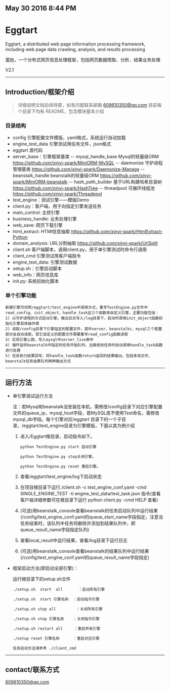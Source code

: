 ## May 30 2016 8:44 PM

# Eggtart

Eggtart, a distributed web page information processing framework, including web page data crawling, analysis, and results processing

蛋挞，一个分布式网页信息处理框架，包括网页数据爬取、分析、结果业务处理

V2.1

* * *


## Introduction/框架介绍

> 详细说明文档后续待更，如有问题联系邮箱 609610350@qq.com
> 目前每个目录下均有 README，包含模块基本介绍

### 目录结构

-   config 引擎配置文件模版，yaml格式，系统运行自动加载
-   engine_test_data 引擎测试用任务文件，json格式
-   eggtart 源代码
 -   server_base：引擎框架基类
  --   mysql_handle_base Mysql的轻量级ORM https://github.com/xinyi-spark/MiniORM-MySQL
  --   daemonize 守护进程管理基类 https://github.com/xinyi-spark/Daemonize-Manage
  --   beanstalk_handle beanstalk的轻量级ORM https://github.com/xinyi-spark/MiniORM-beanstalk
  --   hash_path_builder 基于URL构建哈希目录树 https://github.com/xinyi-spark/HashTree
  --   threadpool 可循环线程池 https://github.com/xinyi-spark/Threadpool
 -   test_engine：测试引擎——模版Demo
 -   client.py：客户端，用于向指定引擎发送任务
 -   main_control: 主控引擎
 -   business_handle: 业务处理引擎
 -   web_save: 网页下载引擎
 -   html_extract: HTMl信息抽取 https://github.com/xinyi-spark/HtmlExtract-Python
 -   domain_analysis: URL分割抽取 https://github.com/xinyi-spark/UrlSplit
-   client.sh 客户端脚本，调用client.py，用于单引擎测试时命令行调用
-   client_cmd 引擎测试用客户端指令
-   engine_test_data: 引擎测试数据
-   setup.sh：引擎启动脚本
-   web_info：网页信息库
-   init.py: 系统初始化脚本


### 单个引擎功能

    新建引擎可仿照/eggtart/test_engine中调用方式，重写TestEngine.py文件中read_config、init_object、handle_task这三个函数来自定义引擎，主要功能包括：
    1) 以守护进程的方式启动引擎，输出日志写入/log目录下，启动时调用init_object函数初始化引擎具体操作类
    2) 读取/config目录下引擎指定的配置文件，其中server、beanstalkc、mysql三个配置部分会自动读取，其它自定义的配置文件需要重写read_config函数读取
    3) 实现引擎心跳，写入mysql中server_live表中
    4) 循环监听beanstalk中指定的任务开始队列，当接收到任务时自动调用handle_task函数进行处理
    5) 任务执行结果回写，将handle_task函数return返回的结果输出，包括本地文件、beanstalk任务结果队列两种输出方式

- - -

## 运行方法


- 单引擎调试运行方法

    注：若Mysql和beanstalk没安装在本机，需修改/config目录下对应引擎配置文件的queue_ip，mysql_host字段，若MySQL库不使用Test命名，需修改mysql_db字段。每个引擎对应/eggtart 目录下的一个子目录，/eggtart/test_engine目录为引擎模版，下面以其为例介绍
    
    1.  进入/Eggtart根目录，启动指令如下。

        ```
        python TestEngine.py start 启动引擎

        python TestEngine.py stop关闭引擎。

        python TestEngine.py reset 重启引擎。
        ```

    2. 查看/eggtart/test_engine/log下启动状态
    
    3. 在项目根目录下运行./client.sh -c test_engine_conf.yaml -cmd SINGLE_ENGINE_TEST -ti engine_test_data/test_task.json 指令(查看客户端详细参数可在根目录下运行 python client.py -cmd HELP 查看)
    
    4. (可选)用beanstalk_console查看beanstalk的任务启动队列中运行结果(/config/test_engine_conf.yaml的queue_start_name字段指定，注意当任务结束时，该队列中任务将删除并添加到结果队列中，即queue_result_name字段指定队列)
    
    5. 查看local_result中运行结果，查看/log目录下运行日志
    
    6. (可选)用beanstalk_console查看beanstalk的结果队列中运行结果(/config/test_engine_conf.yaml的queue_result_name字段指定)

    
- 框架启动方法(即启动全部引擎)：

    运行根目录下的setup.sh文件

    ```
    ./setup.sh  start  all       ：启动所有引擎

    ./setup.sh  start 引擎名称  ：启动指令引擎

    ./setup.sh stop all         ：关闭所有引擎

    ./setup.sh stop 引擎名称    ：关闭指令引擎

    ./setup.sh restart all     ：重启所有引擎

    ./setup reset 引擎名称      ：重启对应引擎

    任务启动方法请参考 ./client_cmd

    ```

- - -

## contact/联系方式

609610350@qq.com
